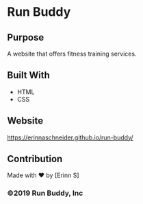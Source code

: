 # Run Buddy

## Purpose
A website that offers fitness training services.

## Built With
* HTML
* CSS

## Website
https://erinnaschneider.github.io/run-buddy/

## Contribution
Made with ❤️ by [Erinn S]

### ©️2019 Run Buddy, Inc 
